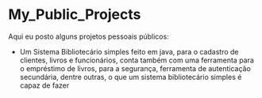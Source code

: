 # My_Public_Projects
 Aqui eu posto alguns projetos pessoais públicos:
* Um Sistema Bibliotecário simples feito em java, para o cadastro de clientes, livros e funcionários, conta também com uma ferramenta para o empréstimo de livros, para a segurança, ferramenta de autenticação secundária, dentre outras, o que um sistema bibliotecário simples é capaz de fazer
